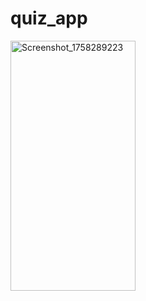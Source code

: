 # quiz_app


<img width="200" height="400" alt="Screenshot_1758289223" src="https://github.com/user-attachments/assets/213983f8-bf46-4993-8fa1-401133e7caea" />
